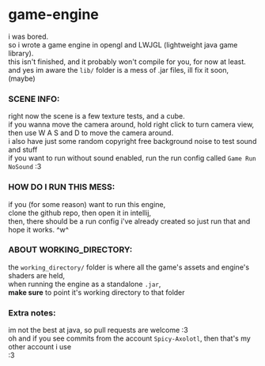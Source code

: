 # game-engine
i was bored. <br>
so i wrote a game engine in opengl and LWJGL (lightweight java game library). <br>
this isn't finished, and it probably won't compile for you, for now at least. <br>
and yes im aware the ``lib/`` folder is a mess of .jar files, ill fix it soon, (maybe) <br>
### SCENE INFO: <br>
right now the scene is a few texture tests, and a cube. <br>
if you wanna move the camera around, hold right click to turn camera view, <br>
then use W A S and D to move the camera around. <br>
i also have just some random copyright free background noise to test sound and stuff <br>
if you want to run without sound enabled, run the run config called ``Game Run NoSound`` :3 <br>
### HOW DO I RUN THIS MESS: <br>
if you (for some reason) want to run this engine, <br>
clone the github repo, then open it in intellij, <br>
then, there should be a run config i've already created so just run that and hope it works. ^w^ <br>
### ABOUT WORKING_DIRECTORY: <br>
the ``working_directory/`` folder is where all the game's assets and engine's shaders are held, <br>
when running the engine as a standalone ``.jar``, <br>
**make sure** to point it's working directory to that folder <br>
### Extra notes:
im not the best at java, so pull requests are welcome :3 <br>
oh and if you see commits from the account ``Spicy-Axolotl``, then that's my other account i use <br>
:3 <br>
